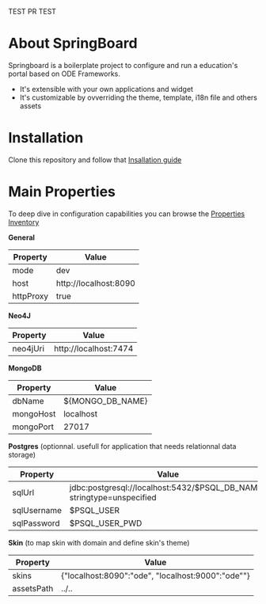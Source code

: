 TEST PR
TEST
# About SpringBoard

Springboard is a boilerplate project to configure and run a education's portal based on ODE Frameworks.

* It's extensible with your own applications and widget
* It's customizable by ovverriding the theme, template, i18n file and others assets

# Installation 

Clone this repository and follow that [Insallation guide](https://opendigitaleducation.gitbooks.io/reference-manual/content/first-steps/) 

# Main Properties

To deep dive in configuration capabilities you can browse the [Properties Inventory](https://opendigitaleducation.gitbooks.io/reference-manual/content/ops/advanced-topics/properties-inventory.html)

__General__

| Property | Value |
| -------- | ----- |
| mode      | dev |
| host      | http://localhost:8090 |
| httpProxy | true |

__Neo4J__

| Property | Value |
| -------- | ----- |
| neo4jUri | http://localhost:7474 |

__MongoDB__

| Property | Value |
| -------- | ----- |
| dbName    | ${MONGO_DB_NAME} |
| mongoHost | localhost |
| mongoPort | 27017 |

__Postgres__ (optionnal. usefull for application that needs relationnal data storage)

| Property | Value |
| -------- | ----- |
| sqlUrl      | jdbc:postgresql://localhost:5432/$PSQL_DB_NAME?stringtype=unspecified |
| sqlUsername | $PSQL_USER |
| sqlPassword | $PSQL_USER_PWD |

__Skin__ (to map skin with domain and define skin's theme)
    
| Property   | Value |
| ---------- | ----- |
| skins      | {"localhost:8090":"ode", "localhost:9000":"ode""} |
| assetsPath | ../.. |


